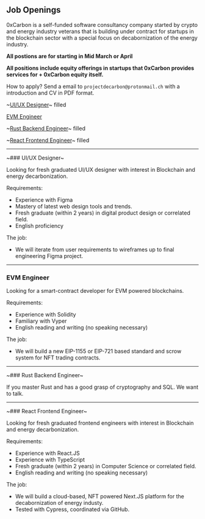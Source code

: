## Job Openings

 0xCarbon is a self-funded software consultancy company started by crypto and energy industry veterans that is building under contract for startups in the blockchain sector with a special focus on decabornization of the energy industry.
 
**All postions are for starting in Mid March or April**

**All positions include equity offerings in startups that 0xCarbon provides services for + 0xCarbon equity itself.**

How to apply? Send a email to `projectdecarbon@protonmail.ch` with a introduction and CV in PDF format.

~[UI/UX Designer](https://github.com/0xCarbon/jobs#uiux-designer)~ filled

[EVM Engineer](https://github.com/0xCarbon/jobs#evm-engineer)

~[Rust Backend Engineer](https://github.com/0xCarbon/jobs#rust-backend-engineer)~ filled

~[React Frontend Engineer](https://github.com/0xCarbon/jobs#react-frontend-engineer)~ filled

***
~### UI/UX Designer~

Looking for fresh graduated UI/UX designer with interest in Blockchain and energy decarbonization.

Requirements:

* Experience with Figma
* Mastery of latest web design tools and trends.
* Fresh graduate (within 2 years) in digital product design or correlated field.
* English proficiency

The job:

* We will iterate from user requirements to wireframes up to final engineering Figma project.

---
### EVM Engineer

Looking for a smart-contract developer for EVM powered blockchains.

Requirements:

* Experience with Solidity
* Familiary with Vyper
* English reading and writing (no speaking necessary)

The job:

* We will build a new EIP-1155 or EIP-721 based standard and scrow system for NFT trading contracts.

---
~### Rust Backend Engineer~

If you master Rust and has a good grasp of cryptography and SQL. We want to talk.

---
~### React Frontend Engineer~

Looking for fresh graduated frontend engineers with interest in Blockchain and energy decarbonization.

Requirements:

* Experience with React.JS
* Experience with TypeScript
* Fresh graduate (within 2 years) in Computer Science or correlated field.
* English reading and writing (no speaking necessary)

The job:

* We will build a cloud-based, NFT powered Next.JS platform for the decabornization of energy industy.
* Tested with Cypress, coordinated via GitHub.
